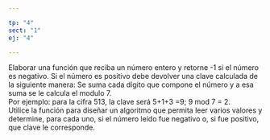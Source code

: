 ```yaml
---

tp: "4"
sect: "1"
ej: "4"

---
```


Elaborar una función que reciba un número entero y retorne -1 si el número es negativo.
Si el número es positivo debe devolver una clave calculada de la siguiente manera: Se suma cada dígito que compone el número y a esa suma se le calcula el modulo 7.  
Por ejemplo: para la cifra 513, la clave será 5+1+3 =9; 9 mod 7 = 2.  
Utilice la función para diseñar un algoritmo que permita leer varios valores y determine, para cada uno, si el número leído fue negativo o, si fue positivo, que clave le corresponde.

